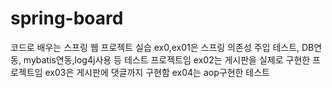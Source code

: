 # spring-board

코드로 배우는 스프링 웹 프로젝트 실습
ex0,ex01은 스프링 의존성 주입 테스트, DB연동, mybatis연동,log4j사용 등 테스트 프로젝트임
ex02는 게시판을 실제로 구현한 프로젝트임
ex03은 게시판에 댓글까지 구현함
ex04는 aop구현한 테스트 
